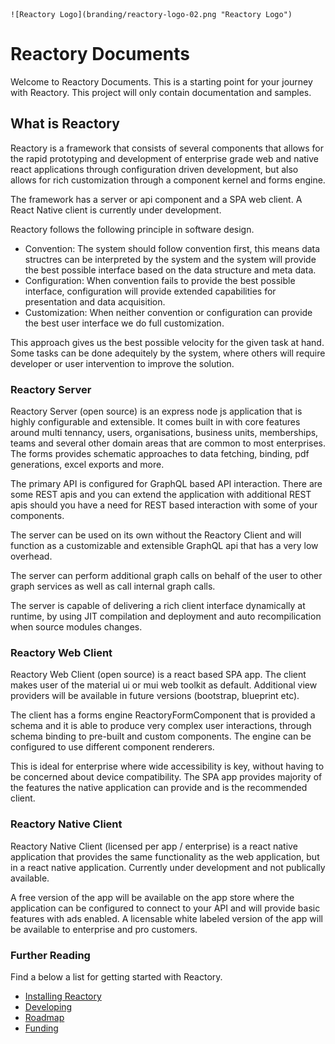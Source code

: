 	![Reactory Logo](branding/reactory-logo-02.png "Reactory Logo")
# Reactory Documents
Welcome to Reactory Documents. This is a starting point for your journey with Reactory. This project will only contain documentation and samples.

## What is Reactory
Reactory is a framework that consists of several components that allows for the rapid prototyping and development of enterprise grade web and native react applications through configuration driven development, but also allows for rich customization through a component kernel and forms engine.

The framework has a server or api component and a SPA web client.  A React Native client is currently under development.

Reactory follows the following principle in software design.
- Convention: The system should follow convention first, this means data structres can be interpreted by the system and the system will provide the best possible interface based on the data structure and meta data.
- Configuration: When convention fails to provide the best possible interface, configuration will provide extended capabilities for presentation and data acquisition.
- Customization: When neither convention or configuration can provide the best user interface we do full customization. 

This approach gives us the best possible velocity for the given task at hand. Some tasks can be done adequitely by the system, where others will require developer or user intervention to improve the solution.

### Reactory Server
Reactory Server (open source) is an express node js application that is highly configurable and extensible.  It comes built in with core features around multi tennancy, users, organisations, business units, memberships, teams and several other domain areas that are common to most enterprises. The forms provides schematic approaches to data fetching, binding, pdf generations, excel exports and more.

The primary API is configured for GraphQL based API interaction. There are some REST apis and you can extend the application with additional REST apis should you have a need for REST based interaction with some of your components.

The server can be used on its own without the Reactory Client and will function as a customizable and extensible GraphQL api that has a very low overhead.

The server can perform additional graph calls on behalf of the user to other graph services as well as call internal graph calls.

The server is capable of delivering a rich client interface dynamically at runtime, by using JIT compilation and deployment and auto recompilication when source modules changes.

### Reactory Web Client
Reactory Web Client (open source) is a react based SPA app. The client makes user of the material ui or mui web toolkit as default.  Additional view providers will be available in future versions (bootstrap, blueprint etc).

The client has a forms engine ReactoryFormComponent that is provided a schema and it is able to produce very complex user interactions, through schema binding to pre-built and custom components. The engine can be configured to use different component renderers.

This is ideal for enterprise where wide accessibility is key, without having to be concerned about device compatibility.  The SPA app provides majority of the features the native application can provide and is the recommended client.

### Reactory Native Client
Reactory Native Client (licensed per app / enterprise) is a react native application that provides the same functionality as the web application, but in a react native application. Currently under development and not publically available. 

A free version of the app will be available on the app store where the application can be configured to connect to your API and will provide basic features with ads enabled. A licensable white labeled version of the app will be available to enterprise and pro customers.

### Further Reading
Find a below a list for getting started with Reactory.

* [Installing Reactory](install.md)
* [Developing](development/index.md)
* [Roadmap](roadmap/overview.md)
* [Funding](funding/overview.md)

